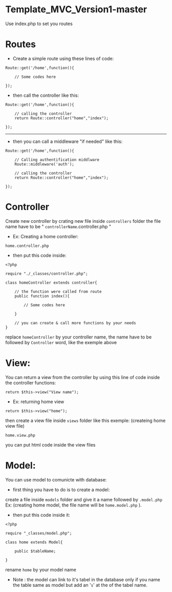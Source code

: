 # Template_MVC_Version1-master

Use index.php to set you routes

# Routes
* Create a simple route using these lines of code:

```
Route::get('/home',function(){

    // Some codes here

});
```
* then call the controller like this:

```
Route::get('/home',function(){

    // calling the controller
    return Route::controller("home","index");

});
```
----
* then you can call a middleware "if needed" like this:

```
Route::get('/home',function(){

    // Calling authentification middlware
    Route::middleware('auth');

    // calling the controller
    return Route::controller("home","index");

});
```
# Controller
Create new controller by crating new file inside ```controllers``` folder the file name have to be " ```controllerName```.controller.php "
* Ex: Creating a home controller:
```
home.controller.php
```
* then put this code inside:
```
<?php

require "./_classes/controller.php";

class homeController extends controller{

    // the function were called from route
    public function index(){

        // Some codes here

    }

    // you can create & call more functions by your needs 
}

```
replace ``` homeController ``` by your controller name, the name have to be followed by ``` Controller ``` word, like the exemple above

# View:
You can return a view from the controller by using this line of code inside the controller functions:
```
return $this->view("View name");
```
* Ex: returning home view
```
return $this->view("home");
```
then create a view file inside ``` views ``` folder like this exemple: (createing home view file)
```
home.view.php
```
you can put html code inside the view files


# Model:
You can use model to comunicte with database:
* first thing you have to do is to  create a model:

create a file inside ``` models ``` folder and give it a name followed by ``` .model.php ``` Ex: (creating home model, the file name will be ``` home.model.php ``` ).
* then put this code inside it:
```
<?php

require "_classes/model.php";

class home extends Model{

    public $tableName;

}

```
rename ```home``` by your model name

* Note : the model can link to it's tabel in the database only if you name the table same as model but add an '```s```' at the of the tabel name.
